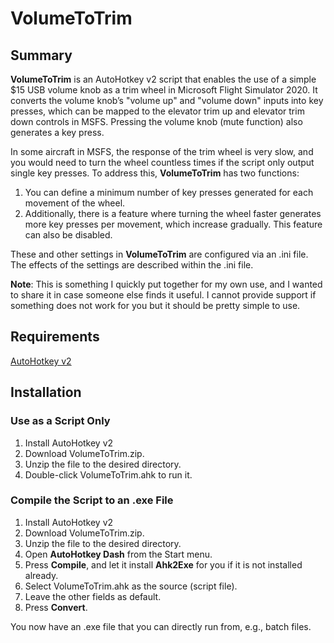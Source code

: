 # VolumeToTrim

## Summary

**VolumeToTrim** is an AutoHotkey v2 script that enables the use of a simple $15 USB volume knob as a trim wheel in Microsoft Flight Simulator 2020. It converts the volume knob’s "volume up" and "volume down" inputs into key presses, which can be mapped to the elevator trim up and elevator trim down controls in MSFS. Pressing the volume knob (mute function) also generates a key press. 

In some aircraft in MSFS, the response of the trim wheel is very slow, and you would need to turn the wheel countless times if the script only output single key presses. To address this, **VolumeToTrim** has two functions:
1. You can define a minimum number of key presses generated for each movement of the wheel.
2. Additionally, there is a feature where turning the wheel faster generates more key presses per movement, which increase gradually. This feature can also be disabled.

These and other settings in **VolumeToTrim** are configured via an .ini file. The effects of the settings are described within the .ini file.

**Note**: This is something I quickly put together for my own use, and I wanted to share it in case someone else finds it useful. I cannot provide support if something does not work for you but it should be pretty simple to use.

## Requirements

[AutoHotkey v2](https://www.autohotkey.com/)

## Installation 

### Use as a Script Only

1. Install AutoHotkey v2 
2. Download VolumeToTrim.zip.
3. Unzip the file to the desired directory.
4. Double-click VolumeToTrim.ahk to run it.

### Compile the Script to an .exe File

1. Install AutoHotkey v2 
2. Download VolumeToTrim.zip.
3. Unzip the file to the desired directory.
4. Open **AutoHotkey Dash** from the Start menu.
5. Press **Compile**, and let it install **Ahk2Exe** for you if it is not installed already.
6. Select VolumeToTrim.ahk as the source (script file).
7. Leave the other fields as default.
8. Press **Convert**.

You now have an .exe file that you can directly run from, e.g., batch files.
